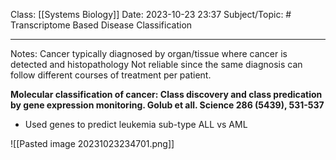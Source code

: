 Class: [[Systems Biology]]
Date: 2023-10-23 23:37
Subject/Topic: # Transcriptome Based Disease Classification


-------------
Notes:
Cancer typically diagnosed by organ/tissue where cancer is detected and histopathology
Not reliable since the same diagnosis can follow different courses of treatment per patient.

**Molecular classification of cancer: Class discovery and class predication by gene expression monitoring. Golub et all. Science 286 (5439), 531-537**

- Used genes to predict leukemia sub-type ALL vs AML

![[Pasted image 20231023234701.png]]

